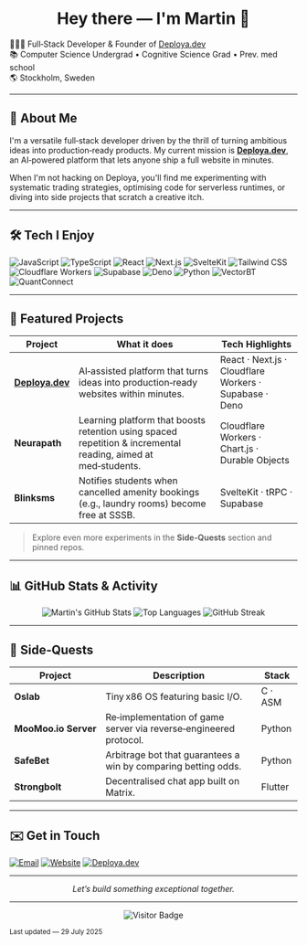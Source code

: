<h1 align="center">Hey there — I'm Martin 👋</h1>

<p align="left">
  👨🏻‍🎓 Full‑Stack Developer & Founder of <a href="https://deploya.dev">Deploya.dev</a></br>
  📚 Computer Science Undergrad • Cognitive Science Grad • Prev. med school</br>
  🌎 Stockholm, Sweden
</p>

---

## 🚀 About Me

I'm a versatile full‑stack developer driven by the thrill of turning ambitious ideas into production‑ready products. My current mission is **<a href="https://deploya.dev">Deploya.dev</a>**, an AI‑powered platform that lets anyone ship a full website in minutes.

When I'm not hacking on Deploya, you'll find me experimenting with systematic trading strategies, optimising code for serverless runtimes, or diving into side projects that scratch a creative itch.

---

## 🛠️ Tech I Enjoy

![JavaScript](https://img.shields.io/badge/-JavaScript-000?style=for-the-badge\&logo=javascript)
![TypeScript](https://img.shields.io/badge/-TypeScript-000?style=for-the-badge\&logo=typescript)
![React](https://img.shields.io/badge/-React-000?style=for-the-badge\&logo=react)
![Next.js](https://img.shields.io/badge/-Next.js-000?style=for-the-badge\&logo=next.js)
![SvelteKit](https://img.shields.io/badge/-SvelteKit-000?style=for-the-badge\&logo=svelte)
![Tailwind CSS](https://img.shields.io/badge/-Tailwind%20CSS-000?style=for-the-badge\&logo=tailwind-css)
![Cloudflare Workers](https://img.shields.io/badge/-Cloudflare%20Workers-000?style=for-the-badge\&logo=cloudflare)
![Supabase](https://img.shields.io/badge/-Supabase-000?style=for-the-badge\&logo=supabase)
![Deno](https://img.shields.io/badge/-Deno-000?style=for-the-badge\&logo=deno)
![Python](https://img.shields.io/badge/-Python-000?style=for-the-badge\&logo=python)
![VectorBT](https://img.shields.io/badge/-VectorBT-000?style=for-the-badge\&logo=python)
![QuantConnect](https://img.shields.io/badge/-QuantConnect-000?style=for-the-badge\&logo=python)

---

## 🌟 Featured Projects

| Project                                | What it does                                                                                                  | Tech Highlights                                        |
| -------------------------------------- | ------------------------------------------------------------------------------------------------------------- | ------------------------------------------------------ |
| **[Deploya.dev](https://deploya.dev)** | AI‑assisted platform that turns ideas into production‑ready websites within minutes.                          | React · Next.js · Cloudflare Workers · Supabase · Deno |
| **Neurapath**                           | Learning platform that boosts retention using spaced repetition & incremental reading, aimed at med‑students. | Cloudflare Workers · Chart.js · Durable Objects        |
| **Blinksms**                        | Notifies students when cancelled amenity bookings (e.g., laundry rooms) become free at SSSB.                  | SvelteKit · tRPC · Supabase                            |

> Explore even more experiments in the **Side‑Quests** section and pinned repos.

---

## 📊 GitHub Stats & Activity

<p align="center">
  <img src="https://github-readme-stats.vercel.app/api?username=Nopsled&show_icons=true&rank_icon=default&hide_rank=false&border_radius=8&theme=transparent" alt="Martin's GitHub Stats"/>
  <img src="https://github-readme-stats.vercel.app/api/top-langs/?username=Nopsled&layout=compact&border_radius=8&theme=transparent" alt="Top Languages"/>
  <img src="https://github-readme-streak-stats.herokuapp.com/?user=Nopsled&hide_border=true&theme=transparent" alt="GitHub Streak"/>
</p>

---

## 🧩 Side‑Quests

| Project              | Description                                                       | Stack   |
| -------------------- | ----------------------------------------------------------------- | ------- |
| **Oslab**            | Tiny x86 OS featuring basic I/O.                                  | C · ASM |
| **MooMoo.io Server** | Re‑implementation of game server via reverse‑engineered protocol. | Python  |
| **SafeBet**          | Arbitrage bot that guarantees a win by comparing betting odds.    | Python  |
| **Strongbolt**       | Decentralised chat app built on Matrix.                           | Flutter |

---

## ✉️ Get in Touch

[![Email](https://img.shields.io/badge/Email-Martin@deploya.dev-informational?style=for-the-badge\&logo=gmail)](mailto:Martin@deploya.dev)
[![Website](https://img.shields.io/badge/Portfolio-martinjakobsson.se-11abfb?style=for-the-badge\&logo=Firefox-Browser)](https://martinjakobsson.se)
[![Deploya.dev](https://img.shields.io/badge/Deploya.dev-Live_Project-fb8903?style=for-the-badge\&logo=vercel)](https://deploya.dev)

---

<p align="center"><i>Let’s build something exceptional together.</i></p>

---

<!-- Visitor counter -->

<p align="center">
  <img src="https://komarev.com/ghpvc/?username=Nopsled&style=flat-square" alt="Visitor Badge"/>
</p>

<sub>Last updated — 29 July 2025</sub>
